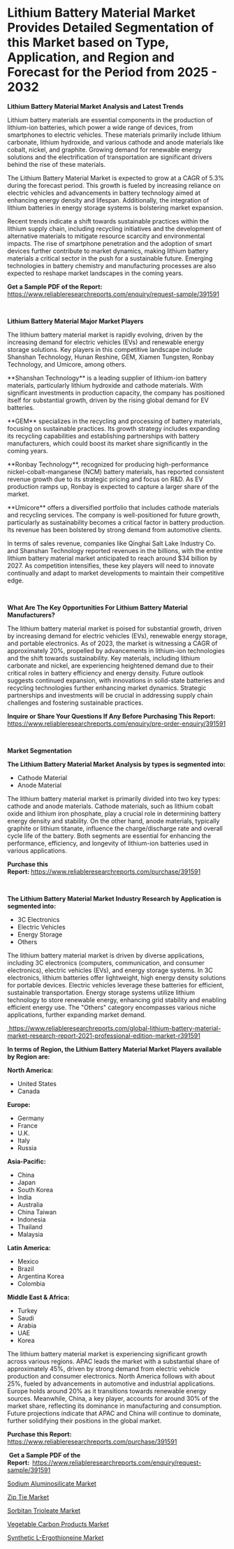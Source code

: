 <p><h1>Lithium Battery Material Market Provides Detailed Segmentation of this Market based on Type, Application, and Region and Forecast for the Period from 2025 - 2032</h1></p><p><strong>Lithium Battery Material Market Analysis and Latest Trends</strong></p>
<p><p>Lithium battery materials are essential components in the production of lithium-ion batteries, which power a wide range of devices, from smartphones to electric vehicles. These materials primarily include lithium carbonate, lithium hydroxide, and various cathode and anode materials like cobalt, nickel, and graphite. Growing demand for renewable energy solutions and the electrification of transportation are significant drivers behind the rise of these materials.</p><p>The Lithium Battery Material Market is expected to grow at a CAGR of 5.3% during the forecast period. This growth is fueled by increasing reliance on electric vehicles and advancements in battery technology aimed at enhancing energy density and lifespan. Additionally, the integration of lithium batteries in energy storage systems is bolstering market expansion.</p><p>Recent trends indicate a shift towards sustainable practices within the lithium supply chain, including recycling initiatives and the development of alternative materials to mitigate resource scarcity and environmental impacts. The rise of smartphone penetration and the adoption of smart devices further contribute to market dynamics, making lithium battery materials a critical sector in the push for a sustainable future. Emerging technologies in battery chemistry and manufacturing processes are also expected to reshape market landscapes in the coming years.</p></p>
<p><strong>Get a Sample PDF of the Report:&nbsp;</strong> <a href="https://www.reliableresearchreports.com/enquiry/request-sample/391591?utm_campaign=116&utm_medium=2&utm_source=Github&utm_content=ia&utm_term=16012025&utm_id=lithium-battery-material">https://www.reliableresearchreports.com/enquiry/request-sample/391591</a></p>
<p>&nbsp;</p>
<p><strong>Lithium Battery Material Major Market Players</strong></p>
<p><p>The lithium battery material market is rapidly evolving, driven by the increasing demand for electric vehicles (EVs) and renewable energy storage solutions. Key players in this competitive landscape include Shanshan Technology, Hunan Reshine, GEM, Xiamen Tungsten, Ronbay Technology, and Umicore, among others.</p><p>**Shanshan Technology** is a leading supplier of lithium-ion battery materials, particularly lithium hydroxide and cathode materials. With significant investments in production capacity, the company has positioned itself for substantial growth, driven by the rising global demand for EV batteries.</p><p>**GEM** specializes in the recycling and processing of battery materials, focusing on sustainable practices. Its growth strategy includes expanding its recycling capabilities and establishing partnerships with battery manufacturers, which could boost its market share significantly in the coming years.</p><p>**Ronbay Technology**, recognized for producing high-performance nickel-cobalt-manganese (NCM) battery materials, has reported consistent revenue growth due to its strategic pricing and focus on R&D. As EV production ramps up, Ronbay is expected to capture a larger share of the market.</p><p>**Umicore** offers a diversified portfolio that includes cathode materials and recycling services. The company is well-positioned for future growth, particularly as sustainability becomes a critical factor in battery production. Its revenue has been bolstered by strong demand from automotive clients.</p><p>In terms of sales revenue, companies like Qinghai Salt Lake Industry Co. and Shanshan Technology reported revenues in the billions, with the entire lithium battery material market anticipated to reach around $34 billion by 2027. As competition intensifies, these key players will need to innovate continually and adapt to market developments to maintain their competitive edge.</p></p>
<p>&nbsp;</p>
<p><strong>What Are The Key Opportunities For Lithium Battery Material Manufacturers?</strong></p>
<p><p>The lithium battery material market is poised for substantial growth, driven by increasing demand for electric vehicles (EVs), renewable energy storage, and portable electronics. As of 2023, the market is witnessing a CAGR of approximately 20%, propelled by advancements in lithium-ion technologies and the shift towards sustainability. Key materials, including lithium carbonate and nickel, are experiencing heightened demand due to their critical roles in battery efficiency and energy density. Future outlook suggests continued expansion, with innovations in solid-state batteries and recycling technologies further enhancing market dynamics. Strategic partnerships and investments will be crucial in addressing supply chain challenges and fostering sustainable practices.</p></p>
<p><strong>Inquire or Share Your Questions If Any Before Purchasing This Report:</strong> <a href="https://www.reliableresearchreports.com/enquiry/pre-order-enquiry/391591?utm_campaign=116&utm_medium=2&utm_source=Github&utm_content=ia&utm_term=16012025&utm_id=lithium-battery-material">https://www.reliableresearchreports.com/enquiry/pre-order-enquiry/391591</a></p>
<p>&nbsp;</p>
<p><strong>Market Segmentation</strong></p>
<p><strong>The Lithium Battery Material Market Analysis by types is segmented into:</strong></p>
<p><ul><li>Cathode Material</li><li>Anode Material</li></ul></p>
<p><p>The lithium battery material market is primarily divided into two key types: cathode and anode materials. Cathode materials, such as lithium cobalt oxide and lithium iron phosphate, play a crucial role in determining battery energy density and stability. On the other hand, anode materials, typically graphite or lithium titanate, influence the charge/discharge rate and overall cycle life of the battery. Both segments are essential for enhancing the performance, efficiency, and longevity of lithium-ion batteries used in various applications.</p></p>
<p><strong>Purchase this Report:&nbsp;</strong><a href="https://www.reliableresearchreports.com/purchase/391591?utm_campaign=116&utm_medium=2&utm_source=Github&utm_content=ia&utm_term=16012025&utm_id=lithium-battery-material">https://www.reliableresearchreports.com/purchase/391591</a></p>
<p>&nbsp;</p>
<p><strong>The Lithium Battery Material Market Industry Research by Application is segmented into:</strong></p>
<p><ul><li>3C Electronics</li><li>Electric Vehicles</li><li>Energy Storage</li><li>Others</li></ul></p>
<p><p>The lithium battery material market is driven by diverse applications, including 3C electronics (computers, communication, and consumer electronics), electric vehicles (EVs), and energy storage systems. In 3C electronics, lithium batteries offer lightweight, high energy density solutions for portable devices. Electric vehicles leverage these batteries for efficient, sustainable transportation. Energy storage systems utilize lithium technology to store renewable energy, enhancing grid stability and enabling efficient energy use. The "Others" category encompasses various niche applications, further expanding market demand.</p></p>
<p><a href="https://www.reliableresearchreports.com/global-lithium-battery-material-market-research-report-2021-professional-edition-market-r391591?utm_campaign=116&utm_medium=2&utm_source=Github&utm_content=ia&utm_term=16012025&utm_id=lithium-battery-material">&nbsp;https://www.reliableresearchreports.com/global-lithium-battery-material-market-research-report-2021-professional-edition-market-r391591</a></p>
<p><strong>In terms of Region, the Lithium Battery Material Market Players available by Region are:</strong></p>
<p>
    <p> <strong> North America: </strong>
        <ul>
            <li>United States</li>
            <li>Canada</li>
        </ul>
        </p> 
    <p> <strong> Europe: </strong>
        <ul>
            <li>Germany</li>
            <li>France</li>
            <li>U.K.</li>
            <li>Italy</li>
            <li>Russia</li>
        </ul>
        </p> 
    <p> <strong> Asia-Pacific: </strong>
        <ul>
            <li>China</li>
            <li>Japan</li>
            <li>South Korea</li>
            <li>India</li>
            <li>Australia</li>
            <li>China Taiwan</li>
            <li>Indonesia</li>
            <li>Thailand</li>
            <li>Malaysia</li>
        </ul>
        </p> 
    <p> <strong> Latin America: </strong>
        <ul>
            <li>Mexico</li>
            <li>Brazil</li>
            <li>Argentina Korea</li>
            <li>Colombia</li>
        </ul>
        </p> 
    <p> <strong> Middle East & Africa: </strong>
        <ul>
            <li>Turkey</li>
            <li>Saudi</li>
            <li>Arabia</li>
            <li>UAE</li>
            <li>Korea</li>
        </ul>
    </p>
    </p>
<p><p>The lithium battery material market is experiencing significant growth across various regions. APAC leads the market with a substantial share of approximately 45%, driven by strong demand from electric vehicle production and consumer electronics. North America follows with about 25%, fueled by advancements in automotive and industrial applications. Europe holds around 20% as it transitions towards renewable energy sources. Meanwhile, China, a key player, accounts for around 30% of the market share, reflecting its dominance in manufacturing and consumption. Future projections indicate that APAC and China will continue to dominate, further solidifying their positions in the global market.</p></p>
<p><strong>Purchase this Report: </strong><a href="https://www.reliableresearchreports.com/purchase/391591?utm_campaign=116&utm_medium=2&utm_source=Github&utm_content=ia&utm_term=16012025&utm_id=lithium-battery-material">https://www.reliableresearchreports.com/purchase/391591</a></p>
<p>&nbsp;<strong>Get a Sample PDF of the Report:&nbsp;&nbsp;</strong><a href="https://www.reliableresearchreports.com/enquiry/request-sample/391591?utm_campaign=116&utm_medium=2&utm_source=Github&utm_content=ia&utm_term=16012025&utm_id=lithium-battery-material">https://www.reliableresearchreports.com/enquiry/request-sample/391591</a></p>
<p><strong></strong></p>
<p><p><a href="https://github.com/hammelximalschid/Market-Research-Report-List-1/blob/main/sodium-aluminosilicate-market.md?utm_campaign=116&utm_medium=2&utm_source=Github&utm_content=ia&utm_term=16012025&utm_id=lithium-battery-material">Sodium Aluminosilicate Market</a></p><p><a href="https://github.com/antonioc6hal/Market-Research-Report-List-1/blob/main/zip-tie-market.md?utm_campaign=116&utm_medium=2&utm_source=Github&utm_content=ia&utm_term=16012025&utm_id=lithium-battery-material">Zip Tie Market</a></p><p><a href="https://github.com/rodinayygacklezi/Market-Research-Report-List-1/blob/main/sorbitan-trioleate-market.md?utm_campaign=116&utm_medium=2&utm_source=Github&utm_content=ia&utm_term=16012025&utm_id=lithium-battery-material">Sorbitan Trioleate Market</a></p><p><a href="https://github.com/flnordan65e0/Market-Research-Report-List-1/blob/main/vegetable-carbon-products-market.md?utm_campaign=116&utm_medium=2&utm_source=Github&utm_content=ia&utm_term=16012025&utm_id=lithium-battery-material">Vegetable Carbon Products Market</a></p><p><a href="https://github.com/lindaopodray/Market-Research-Report-List-1/blob/main/synthetic-l-ergothioneine-market.md?utm_campaign=116&utm_medium=2&utm_source=Github&utm_content=ia&utm_term=16012025&utm_id=lithium-battery-material">Synthetic L-Ergothioneine Market</a></p></p>